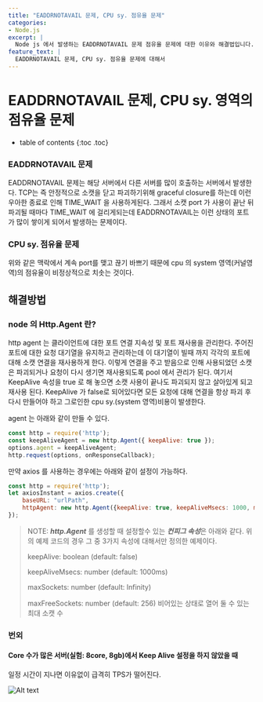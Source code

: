```yaml
---
title: "EADDRNOTAVAIL 문제, CPU sy. 점유율 문제"
categories: 
- Node.js
excerpt: |
  Node js 에서 발생하는 EADDRNOTAVAIL 문제 점유율 문제에 대한 이유와 해결법입니다.
feature_text: |
  EADDRNOTAVAIL 문제, CPU sy. 점유율 문제에 대해서
---
```

# EADDRNOTAVAIL 문제, CPU sy. 영역의 점유율 문제

* table of contents
{:toc .toc}




### EADDRNOTAVAIL 문제
EADDRNOTAVAIL 문제는 해당 서버에서 다른 서버를 많이 호출하는 서버에서 발생한다. TCP는 즉 안정적으로 소캣을 닫고 파괴하기위해 graceful closure를 하는데 이런 우아한 종료로 인해 TIME_WAIT 을 사용하게된다. 그래서 소캣 port 가 사용이 끝난 뒤 파괴될 때마다 TIME_WAIT 에 걸리게되는데 EADDRNOTAVAIL는 이런 상태의 포트가 많이 쌓이게 되어서 발생하는 문제이다. 

### CPU sy. 점유율 문제
위와 같은 맥락에서 계속 port를 맺고 끊기 바쁘기 때문에 cpu 의 system 영역(커널영역)의 점유율이 비정상적으로 치솟는 것이다.

## 해결방법


### node 의 Http.Agent 란?
http agent 는 클라이언트에 대한 포트 연결 지속성 및 포트 재사용을 관리한다. 주어진 포트에 대한 요청 대기열을 유지하고 관리하는데 이 대기열이 빌때 까지 각각의 포트에 대해 소캣 연결을 재사용하게 한다. 이렇게 연결을 주고 받음으로 인해 사용되었던 소캣은 파괴되거나 요청이 다시 생기면 재사용되도록 pool 에서 관리가 된다. 여기서 KeepAlive 속성을 true 로 해 놓으면 소캣 사용이 끝나도 파괴되지 않고 살아있게 되고 재사용 된다.
KeepAlive 가 false로 되어있다면 모든 요청에 대해 연결을 항상 파괴 후 다시 만들어야 하고 그로인한 cpu sy.(system 영역)비용이 발생한다. 

agent 는 아래와 같이 만들 수 있다.
``` javascript
const http = require('http');
const keepAliveAgent = new http.Agent({ keepAlive: true });
options.agent = keepAliveAgent;
http.request(options, onResponseCallback);
```
만약 axios 를 사용하는 경우에는 아래와 같이 설정이 가능하다.
``` javascript
const http = require('http');
let axiosInstant = axios.create({
    baseURL: "urlPath",
    httpAgent: new http.Agent({keepAlive: true, keepAliveMsecs: 1000, maxSockets: 100})
});
```
> NOTE: ***http.Agent*** 를 생성할 때 설정할수 있는 ***컨피그 속성***은 아래와 같다. 위의 예제 코드의 경우 그 중 3가지 속성에 대해서만 정의한 예제이다.
>
> keepAlive: boolean (default: false)
>
> keepAliveMsecs: number (default: 1000ms)
>
> maxSockets: number (default: Infinity)
>
> maxFreeSockets: number (default: 256) 비어있는 상태로 열어 둘 수 있는 최대 소캣 수


### 번외
#### Core 수가 많은 서버(실험: 8core, 8gb)에서 Keep Alive 설정을 하지 않았을 때
일정 시간이 지나면 이유없이 급격히 TPS가 떨어진다. 

![Alt text](https://monosnap.com/image/8oooY0SRpUNRWwjrwwyinsEH6IFbaF)
